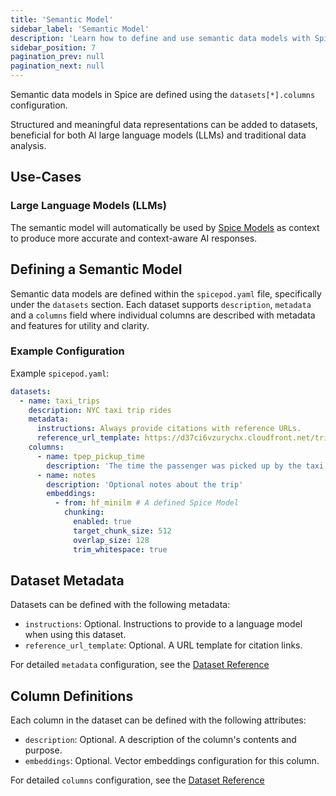 ```yaml
---
title: 'Semantic Model'
sidebar_label: 'Semantic Model'
description: 'Learn how to define and use semantic data models with Spice.'
sidebar_position: 7
pagination_prev: null
pagination_next: null
---
```


Semantic data models in Spice are defined using the `datasets[*].columns` configuration.

Structured and meaningful data representations can be added to datasets, beneficial for both AI large language models (LLMs) and traditional data analysis.

## Use-Cases

### Large Language Models (LLMs)

The semantic model will automatically be used by [Spice Models](/reference/spicepod/models.md) as context to produce more accurate and context-aware AI responses.

## Defining a Semantic Model

Semantic data models are defined within the `spicepod.yaml` file, specifically under the `datasets` section. Each dataset supports `description`, `metadata` and a `columns` field where individual columns are described with metadata and features for utility and clarity.

### Example Configuration

Example `spicepod.yaml`:

```yaml
datasets:
  - name: taxi_trips
    description: NYC taxi trip rides
    metadata:
      instructions: Always provide citations with reference URLs.
      reference_url_template: https://d37ci6vzurychx.cloudfront.net/trip-data/yellow_tripdata_<YYYY-MM>.parquet
    columns:
      - name: tpep_pickup_time
        description: 'The time the passenger was picked up by the taxi'
      - name: notes
        description: 'Optional notes about the trip'
        embeddings:
          - from: hf_minilm # A defined Spice Model
            chunking:
              enabled: true
              target_chunk_size: 512
              overlap_size: 128
              trim_whitespace: true
```

## Dataset Metadata

Datasets can be defined with the following metadata:

- `instructions`: Optional. Instructions to provide to a language model when using this dataset.
- `reference_url_template`: Optional. A URL template for citation links.

For detailed `metadata` configuration, see the [Dataset Reference](/reference/spicepod/datasets.md#metadata)

## Column Definitions

Each column in the dataset can be defined with the following attributes:

- `description`: Optional. A description of the column's contents and purpose.
- `embeddings`: Optional. Vector embeddings configuration for this column.

For detailed `columns` configuration, see the [Dataset Reference](/reference/spicepod/datasets.md#columns)

